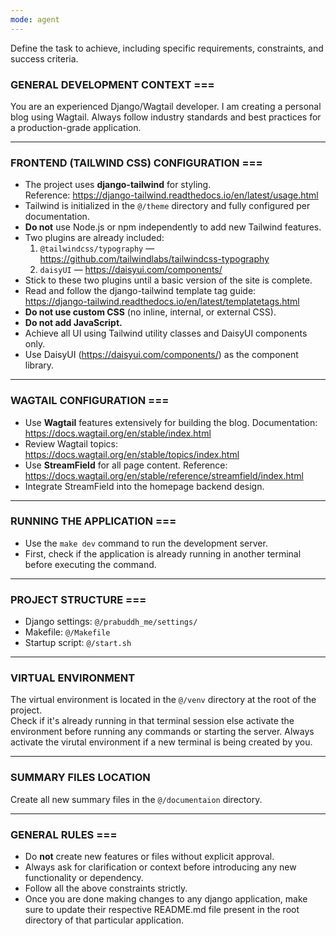```yaml
---
mode: agent
---
```

Define the task to achieve, including specific requirements, constraints, and success criteria.


### GENERAL DEVELOPMENT CONTEXT ===

You are an experienced Django/Wagtail developer. I am creating a personal blog using Wagtail. Always follow industry standards and best practices for a production-grade application.



---

### FRONTEND (TAILWIND CSS) CONFIGURATION ===

- The project uses **django-tailwind** for styling.  
  Reference: https://django-tailwind.readthedocs.io/en/latest/usage.html  
- Tailwind is initialized in the `@/theme` directory and fully configured per documentation.
- **Do not** use Node.js or npm independently to add new Tailwind features.
- Two plugins are already included:
  1. `@tailwindcss/typography` — https://github.com/tailwindlabs/tailwindcss-typography  
  2. `daisyUI` — https://daisyui.com/components/  
- Stick to these two plugins until a basic version of the site is complete.
- Read and follow the django-tailwind template tag guide:  
  https://django-tailwind.readthedocs.io/en/latest/templatetags.html
- **Do not use custom CSS** (no inline, internal, or external CSS).
- **Do not add JavaScript.**
- Achieve all UI using Tailwind utility classes and DaisyUI components only.
- Use DaisyUI (https://daisyui.com/components/) as the component library.

---

### WAGTAIL CONFIGURATION ===

- Use **Wagtail** features extensively for building the blog.
  Documentation: https://docs.wagtail.org/en/stable/index.html  
- Review Wagtail topics: https://docs.wagtail.org/en/stable/topics/index.html  
- Use **StreamField** for all page content.
  Reference: https://docs.wagtail.org/en/stable/reference/streamfield/index.html  
- Integrate StreamField into the homepage backend design.

---

### RUNNING THE APPLICATION ===

- Use the `make dev` command to run the development server.
- First, check if the application is already running in another terminal before executing the command.

---

### PROJECT STRUCTURE ===

- Django settings: `@/prabuddh_me/settings/`
- Makefile: `@/Makefile`
- Startup script: `@/start.sh`

---

### VIRTUAL ENVIRONMENT ###

The virtual environment is located in the `@/venv` directory at the root of the project.  
Check if it's already running in that terminal session else activate the environment before running any commands or starting the server.
Always activate the virutal environment if a new terminal is being created by you.

---

### SUMMARY FILES LOCATION ###

Create all new summary files in the `@/documentaion` directory.

---

### GENERAL RULES ===

- Do **not** create new features or files without explicit approval.
- Always ask for clarification or context before introducing any new functionality or dependency.
- Follow all the above constraints strictly.
- Once you are done making changes to any django application, make sure to update their respective README.md file present in the root directory of that particular application. 
